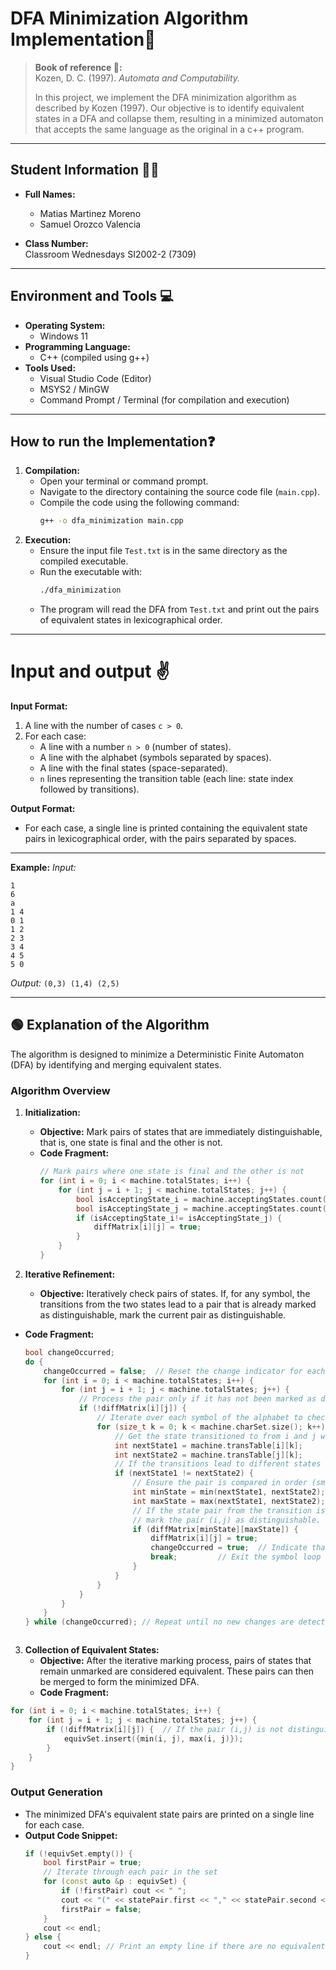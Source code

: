 

# DFA Minimization Algorithm Implementation🚀

> **Book of reference 🧾:**  
> Kozen, D. C. (1997). *Automata and Computability.*  
>  
> In this project, we implement the DFA minimization algorithm as described by Kozen (1997). Our objective is to identify equivalent states in a DFA and collapse them, resulting in a minimized automaton that accepts the same language as the original in a c++ program.
> 
---
## Student Information 👨‍🎓

- **Full Names:**  
  - Matias Martinez Moreno
  - Samuel Orozco Valencia

- **Class Number:**  
  Classroom Wednesdays SI2002-2 (7309)

---
## Environment and Tools 💻
- **Operating System:**  
  - Windows 11
- **Programming Language:**  
  - C++ (compiled using g++)
- **Tools Used:**  
  - Visual Studio Code (Editor)  
  - MSYS2 / MinGW 
  - Command Prompt / Terminal (for compilation and execution)
---
## How to run the Implementation❓

1. **Compilation:**
   - Open your terminal or command prompt.
   - Navigate to the directory containing the source code file (`main.cpp`).
   - Compile the code using the following command:
     ```sh
     g++ -o dfa_minimization main.cpp
     ```
2. **Execution:**
   - Ensure the input file `Test.txt` is in the same directory as the compiled executable.
   - Run the executable with:
     ```sh
     ./dfa_minimization
     ```
   - The program will read the DFA from `Test.txt` and print out the pairs of equivalent states in lexicographical order.
---
# Input and output ✌️
**Input Format:**

1. A line with the number of cases `c > 0`.
2. For each case:
   - A line with a number `n > 0` (number of states).
   - A line with the alphabet (symbols separated by spaces).
   - A line with the final states (space-separated).
   - `n` lines representing the transition table (each line: state index followed by transitions).

**Output Format:**
- For each case, a single line is printed containing the equivalent state pairs in lexicographical order, with the pairs separated by spaces.
---
**Example:**
*Input:*
```
1
6
a
1 4
0 1
1 2
2 3
3 4
4 5
5 0
```
*Output:*
`(0,3) (1,4) (2,5)`

---
## 🟢 Explanation of the Algorithm 

The algorithm is designed to minimize a Deterministic Finite Automaton (DFA) by identifying and merging equivalent states. 

### **Algorithm Overview**

1. **Initialization:**
   - **Objective:** Mark pairs of states that are immediately distinguishable, that is, one state is final and the other is not.
   - **Code Fragment:**
     ```cpp
     // Mark pairs where one state is final and the other is not
     for (int i = 0; i < machine.totalStates; i++) {
         for (int j = i + 1; j < machine.totalStates; j++) {
             bool isAcceptingState_i = machine.acceptingStates.count(i);
             bool isAcceptingState_j = machine.acceptingStates.count(j);
             if (isAcceptingState_i!= isAcceptingState_j) {
                 diffMatrix[i][j] = true;
             }
         }
     }
     ```

2. **Iterative Refinement:**
   - **Objective:** Iteratively check pairs of states. If, for any symbol, the transitions from the two states lead to a pair that is already marked as distinguishable, mark the current pair as distinguishable.
- **Code Fragment:**
  ```cpp
  bool changeOccurred;
  do {
      changeOccurred = false;  // Reset the change indicator for each iteration
      for (int i = 0; i < machine.totalStates; i++) {
          for (int j = i + 1; j < machine.totalStates; j++) {
              // Process the pair only if it has not been marked as distinguishable yet
              if (!diffMatrix[i][j]) {
                  // Iterate over each symbol of the alphabet to check transitions
                  for (size_t k = 0; k < machine.charSet.size(); k++) {
                      // Get the state transitioned to from i and j with the k-th symbol
                      int nextState1 = machine.transTable[i][k];
                      int nextState2 = machine.transTable[j][k];
                      // If the transitions lead to different states
                      if (nextState1 != nextState2) {
                          // Ensure the pair is compared in order (smaller, larger)
                          int minState = min(nextState1, nextState2);
                          int maxState = max(nextState1, nextState2);
                          // If the state pair from the transition is already marked as distinguishable,
                          // mark the pair (i,j) as distinguishable.
                          if (diffMatrix[minState][maxState]) {
                              diffMatrix[i][j] = true;
                              changeOccurred = true;  // Indicate that a change occurred in this iteration
                              break;         // Exit the symbol loop as the pair is now distinguishable
                          }
                      }
                  }
              }
          }
      }
  } while (changeOccurred); // Repeat until no new changes are detected
  


3. **Collection of Equivalent States:**
   - **Objective:** After the iterative marking process, pairs of states that remain unmarked are considered equivalent. These pairs can then be merged to form the minimized DFA.
   - **Code Fragment:**
```cpp
for (int i = 0; i < machine.totalStates; i++) {
    for (int j = i + 1; j < machine.totalStates; j++) {
        if (!diffMatrix[i][j]) {  // If the pair (i,j) is not distinguishable
            equivSet.insert({min(i, j), max(i, j)});
        }
    }
}
   ```

### **Output Generation**

- The minimized DFA's equivalent state pairs are printed on a single line for each case.
- **Output Code Snippet:**
  ```cpp
  if (!equivSet.empty()) {
      bool firstPair = true;
      // Iterate through each pair in the set
      for (const auto &p : equivSet) {
          if (!firstPair) cout << " ";
          cout << "(" << statePair.first << "," << statePair.second << ")";
          firstPair = false;
      }
      cout << endl;
  } else {
      cout << endl; // Print an empty line if there are no equivalent pairs
  }



